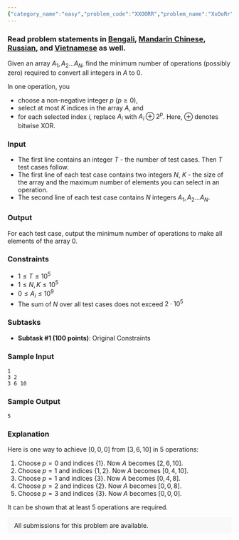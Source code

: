```yaml
---
{"category_name":"easy","problem_code":"XXOORR","problem_name":"XxOoRr","problemComponents":{"constraints":"","constraintsState":false,"subtasks":"","subtasksState":false,"inputFormat":"","inputFormatState":false,"outputFormat":"","outputFormatState":false,"sampleTestCases":{}},"video_editorial_url":"https://youtu.be/wrCkffYatwg","languages_supported":{"0":"CPP14","1":"C","2":"JAVA","3":"PYTH 3.6","4":"CPP17","5":"PYTH","6":"PYP3","7":"CS2","8":"ADA","9":"PYPY","10":"TEXT","11":"PAS fpc","12":"NODEJS","13":"RUBY","14":"PHP","15":"GO","16":"HASK","17":"TCL","18":"PERL","19":"SCALA","20":"LUA","21":"kotlin","22":"BASH","23":"JS","24":"LISP sbcl","25":"rust","26":"PAS gpc","27":"BF","28":"CLOJ","29":"R","30":"D","31":"CAML","32":"FORT","33":"ASM","34":"swift","35":"FS","36":"WSPC","37":"LISP clisp","38":"SQL","39":"SCM guile","40":"PERL6","41":"ERL","42":"CLPS","43":"ICK","44":"NICE","45":"PRLG","46":"ICON","47":"COB","48":"SCM chicken","49":"PIKE","50":"SCM qobi","51":"ST","52":"SQLQ","53":"NEM"},"max_timelimit":1,"source_sizelimit":50000,"problem_author":"singlabharat","problem_tester":"","date_added":"9-06-2021","tags":{"0":"july21","1":"simple","2":"singlabharat"},"problem_difficulty_level":"Simple","best_tag":"","editorial_url":"https://discuss.codechef.com/problems/XXOORR","time":{"view_start_date":1626082200,"submit_start_date":1626082200,"visible_start_date":1626082200,"end_date":1735669800},"is_direct_submittable":false,"problemDiscussURL":"https://discuss.codechef.com/search?q=XXOORR","is_proctored":false,"visitedContests":{},"layout":"problem"}
---
```

### Read problem statements in [Bengali](https://www.codechef.com/download/translated/JULY21/bengali/XXOORR.pdf), [Mandarin Chinese](https://www.codechef.com/download/translated/JULY21/mandarin/XXOORR.pdf), [Russian](https://www.codechef.com/download/translated/JULY21/russian/XXOORR.pdf), and [Vietnamese](https://www.codechef.com/download/translated/JULY21/vietnamese/XXOORR.pdf) as well.

Given an array $A_1, A_2 \ldots A_N$, find the minimum number of operations (possibly zero) required to convert all integers in $A$ to $0$.

In one operation, you
- choose a non-negative integer $p$ ($p \geq 0$),
- select at most $K$ indices in the array $A$, and
- for each selected index $i$, replace $A_i$ with $A_i\oplus 2^p$. Here, $\oplus$ denotes bitwise XOR.

### Input
- The first line contains an integer $T$ - the number of test cases. Then $T$ test cases follow.
- The first line of each test case contains two integers $N$, $K$ - the size of the array and the maximum number of elements you can select in an operation.
- The second line of each test case contains $N$ integers $A_1, A_2 \ldots A_N$.

### Output
For each test case, output the minimum number of operations to make all elements of the array $0$.

### Constraints 
- $1 \leq T \leq 10^5$
- $1 \leq N, K \leq 10^5$
- $0 \leq A_i \leq 10^9$
- The sum of $N$ over all test cases does not exceed $2\cdot 10^5$

### Subtasks
- **Subtask #1 (100 points)**: Original Constraints

### Sample Input
```
1
3 2
3 6 10
```

### Sample Output
```
5
```

### Explanation
Here is one way to achieve $[0, 0, 0]$ from $[3, 6, 10]$ in $5$ operations:
1. Choose $p = 0$ and indices $\{1\}$. Now $A$ becomes $[2, 6, 10]$.
2. Choose $p = 1$ and indices $\{1,2\}$. Now $A$ becomes $[0, 4, 10]$.
3. Choose $p = 1$ and indices $\{3\}$. Now $A$ becomes $[0, 4, 8]$.
4. Choose $p = 2$ and indices $\{2\}$. Now $A$ becomes $[0, 0, 8]$.
5. Choose $p = 3$ and indices $\{3\}$. Now $A$ becomes $[0, 0, 0]$.

It can be shown that at least $5$ operations are required.

<aside style='background: #f8f8f8;padding: 10px 15px;'><div>All submissions for this problem are available.</div></aside>